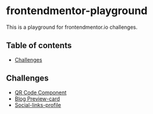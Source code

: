 # frontendmentor-playground
This is a playground for frontendmentor.io challenges.

## Table of contents
- [Challenges](#challenges)

## Challenges
- [QR Code Component](./challenges/newbie/qr-code-component/dist/)
- [Blog Preview-card](./challenges/newbie/blog-preview-card/dist)
- [Social-links-profile](./challenges/newbie/social-links-profile)